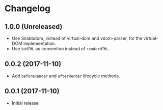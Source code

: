 # Changelog

## 1.0.0 (Unreleased)

- Use Snabbdom, instead of virtual-dom and vdom-parser, for the virtual-DOM implementation.
- Use `toHTML` as convention instead of `renderHTML`.

## 0.0.2 (2017-11-10)

- Add `beforeRender` and `afterRender` lifecycle methods.

## 0.0.1 (2017-11-10)

- Initial release
